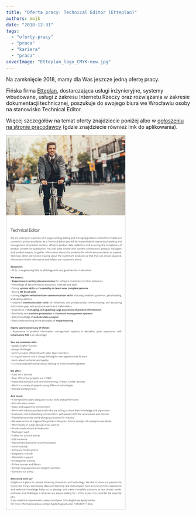 ```yaml
---
title: "Oferta pracy: Technical Editor (Etteplan)"
authors: mojk
date: "2018-12-31"
tags:
  - "oferty-pracy"
  - "praca"
  - "kariera"
  - "praca"
coverImage: "Etteplan_logo_CMYK-new.jpg"
---
```


Na zamknięcie 2018, mamy dla Was jeszcze jedną ofertę pracy.

<!--truncate-->

Fińska firma [Etteplan](https://www.etteplan.com/pl), dostarczająca usługi
inżynieryjne, systemy wbudowane, usługi z zakresu Internetu Rzeczy oraz
rozwiązania w zakresie dokumentacji technicznej, poszukuje do swojego biura we
Wrocławiu osoby na stanowisko Technical Editor.

Więcej szczegółów na temat oferty znajdziecie poniżej albo
w [ogłoszeniu na stronie pracodawcy](https://candidate.hr-manager.net/ApplicationInit.aspx?cid=1522&ProjectId=145669&DepartmentId=18983&MediaId=5&SkipAdvertisement=False) (gdzie
znajdziecie również link do aplikowania).

[![](images/tech_editor_etteplan.png)](http://techwriter.pl/wp-content/uploads/2018/12/tech_editor_etteplan.png)

